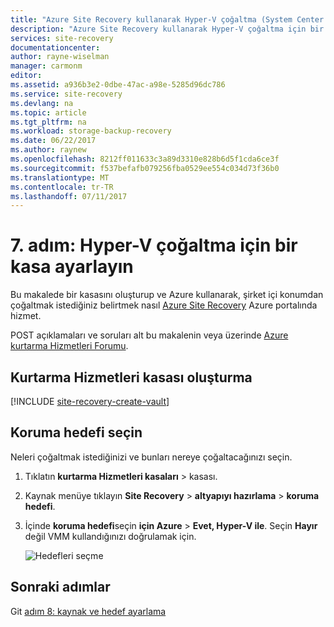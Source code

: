 ```yaml
---
title: "Azure Site Recovery kullanarak Hyper-V çoğaltma (System Center VMM olmadan) için bir kasa ayarlama | Microsoft Docs"
description: "Azure Site Recovery kullanarak Hyper-V çoğaltma için bir kasa ayarlamak için gereken adımları özetler"
services: site-recovery
documentationcenter: 
author: rayne-wiselman
manager: carmonm
editor: 
ms.assetid: a936b3e2-0dbe-47ac-a98e-5285d96dc786
ms.service: site-recovery
ms.devlang: na
ms.topic: article
ms.tgt_pltfrm: na
ms.workload: storage-backup-recovery
ms.date: 06/22/2017
ms.author: raynew
ms.openlocfilehash: 8212ff011633c3a89d3310e828b6d5f1cda6ce3f
ms.sourcegitcommit: f537befafb079256fba0529ee554c034d73f36b0
ms.translationtype: MT
ms.contentlocale: tr-TR
ms.lasthandoff: 07/11/2017
---
```

# <a name="step-7-set-up-a-vault-for-hyper-v-replication"></a>7. adım: Hyper-V çoğaltma için bir kasa ayarlayın

Bu makalede bir kasasını oluşturup ve Azure kullanarak, şirket içi konumdan çoğaltmak istediğiniz belirtmek nasıl [Azure Site Recovery](site-recovery-overview.md) Azure portalında hizmet.


POST açıklamaları ve soruları alt bu makalenin veya üzerinde [Azure kurtarma Hizmetleri Forumu](https://social.msdn.microsoft.com/forums/azure/home?forum=hypervrecovmgr).

## <a name="create-a-recovery-services-vault"></a>Kurtarma Hizmetleri kasası oluşturma

[!INCLUDE [site-recovery-create-vault](../../includes/site-recovery-create-vault.md)]



## <a name="select-a-protection-goal"></a>Koruma hedefi seçin

Neleri çoğaltmak istediğinizi ve bunları nereye çoğaltacağınızı seçin.

1. Tıklatın **kurtarma Hizmetleri kasaları** > kasası.
2. Kaynak menüye tıklayın **Site Recovery** > **altyapıyı hazırlama** > **koruma hedefi**.
3. İçinde **koruma hedefi**seçin **için Azure** > **Evet, Hyper-V ile**. Seçin **Hayır** değil VMM kullandığınızı doğrulamak için. 

    ![Hedefleri seçme](./media/hyper-v-site-walkthrough-create-vault/choose-goals2.png)



## <a name="next-steps"></a>Sonraki adımlar

Git [adım 8: kaynak ve hedef ayarlama](hyper-v-site-walkthrough-source-target.md)
